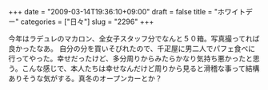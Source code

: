+++
date = "2009-03-14T19:36:10+09:00"
draft = false
title = "ホワイトデー"
categories = ["日々"]
slug = "2296"
+++

今年はラデュレのマカロン、全女子スタッフ分でなんと５０箱。写真撮ってれば良かったなあ。
自分の分を買いそびれたので、千疋屋に男二人でパフェ食べに行ってやった。幸せだったけど、多分周りからみたらかなり気持ち悪かったと思う。こんな感じで、本人たちは幸せなんだけど周りから見ると滑稽な事って結構ありそうな気がする。真冬のオープンカーとか？
